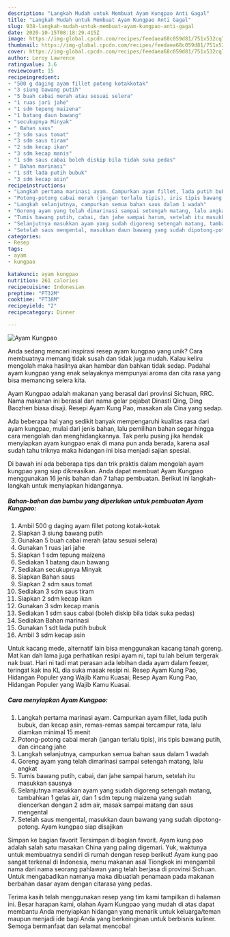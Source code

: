 ```yaml
---
description: "Langkah Mudah untuk Membuat Ayam Kungpao Anti Gagal"
title: "Langkah Mudah untuk Membuat Ayam Kungpao Anti Gagal"
slug: 938-langkah-mudah-untuk-membuat-ayam-kungpao-anti-gagal
date: 2020-10-15T08:18:29.415Z
image: https://img-global.cpcdn.com/recipes/feedaea68c059d81/751x532cq70/ayam-kungpao-foto-resep-utama.jpg
thumbnail: https://img-global.cpcdn.com/recipes/feedaea68c059d81/751x532cq70/ayam-kungpao-foto-resep-utama.jpg
cover: https://img-global.cpcdn.com/recipes/feedaea68c059d81/751x532cq70/ayam-kungpao-foto-resep-utama.jpg
author: Leroy Lawrence
ratingvalue: 3.6
reviewcount: 15
recipeingredient:
- "500 g daging ayam fillet potong kotakkotak"
- "3 siung bawang putih"
- "5 buah cabai merah atau sesuai selera"
- "1 ruas jari jahe"
- "1 sdm tepung maizena"
- "1 batang daun bawang"
- "secukupnya Minyak"
- " Bahan saus"
- "2 sdm saus tomat"
- "3 sdm saus tiram"
- "2 sdm kecap ikan"
- "3 sdm kecap manis"
- "1 sdm saus cabai boleh diskip bila tidak suka pedas"
- " Bahan marinasi"
- "1 sdt lada putih bubuk"
- "3 sdm kecap asin"
recipeinstructions:
- "Langkah pertama marinasi ayam. Campurkan ayam fillet, lada putih bubuk, dan kecap asin, remas-remas sampai tercampur rata, lalu diamkan minimal 15 menit"
- "Potong-potong cabai merah (jangan terlalu tipis), iris tipis bawang putih, dan cincang jahe"
- "Langkah selanjutnya, campurkan semua bahan saus dalam 1 wadah"
- "Goreng ayam yang telah dimarinasi sampai setengah matang, lalu angkat"
- "Tumis bawang putih, cabai, dan jahe sampai harum, setelah itu masukkan sausnya"
- "Selanjutnya masukkan ayam yang sudah digoreng setengah matang, tambahkan 1 gelas air, dan 1 sdm tepung maizena yang sudah diencerkan dengan 2 sdm air, masak sampai matang dan saus mengental"
- "Setelah saus mengental, masukkan daun bawang yang sudah dipotong-potong. Ayam kungpao siap disajikan"
categories:
- Resep
tags:
- ayam
- kungpao

katakunci: ayam kungpao 
nutrition: 261 calories
recipecuisine: Indonesian
preptime: "PT32M"
cooktime: "PT38M"
recipeyield: "2"
recipecategory: Dinner

---
```



![Ayam Kungpao](https://img-global.cpcdn.com/recipes/feedaea68c059d81/751x532cq70/ayam-kungpao-foto-resep-utama.jpg)

Anda sedang mencari inspirasi resep ayam kungpao yang unik? Cara membuatnya memang tidak susah dan tidak juga mudah. Kalau keliru mengolah maka hasilnya akan hambar dan bahkan tidak sedap. Padahal ayam kungpao yang enak selayaknya mempunyai aroma dan cita rasa yang bisa memancing selera kita.

Ayam Kungpao adalah makanan yang berasal dari provinsi Sichuan, RRC. Nama makanan ini berasal dari nama gelar pejabat Dinasti Qing, Ding Baozhen biasa disaji. Resepi Ayam Kung Pao, masakan ala Cina yang sedap.

Ada beberapa hal yang sedikit banyak mempengaruhi kualitas rasa dari ayam kungpao, mulai dari jenis bahan, lalu pemilihan bahan segar hingga cara mengolah dan menghidangkannya. Tak perlu pusing jika hendak menyiapkan ayam kungpao enak di mana pun anda berada, karena asal sudah tahu triknya maka hidangan ini bisa menjadi sajian spesial.


Di bawah ini ada beberapa tips dan trik praktis dalam mengolah ayam kungpao yang siap dikreasikan. Anda dapat membuat Ayam Kungpao menggunakan 16 jenis bahan dan 7 tahap pembuatan. Berikut ini langkah-langkah untuk menyiapkan hidangannya.

<!--inarticleads1-->

##### Bahan-bahan dan bumbu yang diperlukan untuk pembuatan Ayam Kungpao:

1. Ambil 500 g daging ayam fillet potong kotak-kotak
1. Siapkan 3 siung bawang putih
1. Gunakan 5 buah cabai merah (atau sesuai selera)
1. Gunakan 1 ruas jari jahe
1. Siapkan 1 sdm tepung maizena
1. Sediakan 1 batang daun bawang
1. Sediakan secukupnya Minyak
1. Siapkan  Bahan saus
1. Siapkan 2 sdm saus tomat
1. Sediakan 3 sdm saus tiram
1. Siapkan 2 sdm kecap ikan
1. Gunakan 3 sdm kecap manis
1. Sediakan 1 sdm saus cabai (boleh diskip bila tidak suka pedas)
1. Sediakan  Bahan marinasi
1. Gunakan 1 sdt lada putih bubuk
1. Ambil 3 sdm kecap asin


Untuk kacang mede, alternatif lain bisa menggunakan kacang tanah goreng. Mat kan dah lama juga perhatikan resipi ayam ni, tapi tu lah belum tergerak nak buat. Hari ni tadi mat perasan ada lebihan dada ayam dalam feezer, teringat kak ina KL dia suka masak resipi ni. Resep Ayam Kung Pao, Hidangan Populer yang Wajib Kamu Kuasai; Resep Ayam Kung Pao, Hidangan Populer yang Wajib Kamu Kuasai. 

<!--inarticleads2-->

##### Cara menyiapkan Ayam Kungpao:

1. Langkah pertama marinasi ayam. Campurkan ayam fillet, lada putih bubuk, dan kecap asin, remas-remas sampai tercampur rata, lalu diamkan minimal 15 menit
1. Potong-potong cabai merah (jangan terlalu tipis), iris tipis bawang putih, dan cincang jahe
1. Langkah selanjutnya, campurkan semua bahan saus dalam 1 wadah
1. Goreng ayam yang telah dimarinasi sampai setengah matang, lalu angkat
1. Tumis bawang putih, cabai, dan jahe sampai harum, setelah itu masukkan sausnya
1. Selanjutnya masukkan ayam yang sudah digoreng setengah matang, tambahkan 1 gelas air, dan 1 sdm tepung maizena yang sudah diencerkan dengan 2 sdm air, masak sampai matang dan saus mengental
1. Setelah saus mengental, masukkan daun bawang yang sudah dipotong-potong. Ayam kungpao siap disajikan


Simpan ke bagian favorit Tersimpan di bagian favorit. Ayam kung pao adalah salah satu masakan China yang paling digemari. Yuk, waktunya untuk membuatnya sendiri di rumah dengan resep berikut! Ayam kung pao sangat terkenal di Indonesia, menu makanan asal Tiongkok ini mengambil nama dari nama seorang pahlawan yang telah berjasa di provinsi Sichuan. Untuk mengabadikan namanya maka dibuatlah penamaan pada makanan berbahan dasar ayam dengan citarasa yang pedas. 

Terima kasih telah menggunakan resep yang tim kami tampilkan di halaman ini. Besar harapan kami, olahan Ayam Kungpao yang mudah di atas dapat membantu Anda menyiapkan hidangan yang menarik untuk keluarga/teman maupun menjadi ide bagi Anda yang berkeinginan untuk berbisnis kuliner. Semoga bermanfaat dan selamat mencoba!
